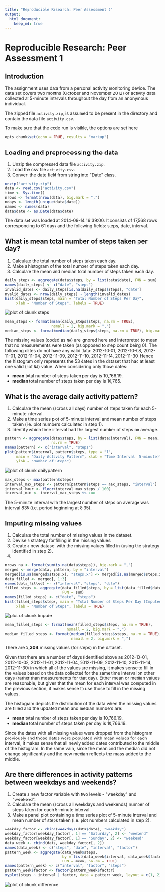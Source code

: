 ```yaml
---
title: "Reproducible Research: Peer Assessment 1"
output: 
  html_document:
    keep_md: true
---
```


Reproducible Research: Peer Assessment 1
================================================================================

## Introduction
The assignment uses data from a personal activity monitoring device. The data set covers two months (October and November 2012) of activity data collected at 5-minute intervals throughout the day from an anonymous individual. 

The zipped file `activity.zip`, is assumed to be present in the directory and contain the data file `activity.csv`.

To make sure that the code run is visible, the options are set here:

```r
opts_chunk$set(echo = TRUE, results = "markup")
```


## Loading and preprocessing the data

1. Unzip the compressed data file `activity.zip`.
2. Load the csv file `activity.csv`.
3. Convert the date field from string into "Date" class.


```r
unzip("activity.zip")
data <- read.csv("activity.csv")
time <- Sys.time()
nrows <- format(nrow(data), big.mark = ",")
ndays <- length(unique(data$date))
names <- names(data)
data$date <- as.Date(data$date)
```

The data set was loaded at 2014-09-14 16:39:00. It consists of 17,568 rows corresponding to 61 days and the following fields: steps, date, interval.


## What is mean total number of steps taken per day?

1. Calculate the total number of steps taken each day.
2. Make a histogram of the total number of steps taken each day.
3. Calculate the mean and median total number of steps taken each day.


```r
daily_steps <- aggregate(data$steps, by = list(data$date), FUN = sum)
names(daily_steps) <- c("date", "steps")
invalid_dates <- daily_steps[is.na(daily_steps$steps), "date"]
nvalid_dates <- nrow(daily_steps) - length(invalid_dates)
hist(daily_steps$steps, main = "Total Number of Steps Per Day",
     xlab = "Number of Steps", labels = TRUE)
```

![plot of chunk steps](figure/steps.png) 

```r
mean_steps <- format(mean(daily_steps$steps, na.rm = TRUE),
                     nsmall = 2, big.mark = ",")
median_steps <- format(median(daily_steps$steps, na.rm = TRUE), big.mark = ",")
```

The missing values (coded as `NA`) are ignored here and interpreted to mean that no measurements were taken (as opposed to step count being 0). The following dates do not have any valid data: 2012-10-01, 2012-10-08, 2012-11-01, 2012-11-04, 2012-11-09, 2012-11-10, 2012-11-14, 2012-11-30. Hence the histogram only represents the 53 dates in the dataset that had at least one valid (not `NA`) value.  When considering only those dates:
- **mean** total number of steps taken per day is 10,766.19.
- **median** total number of steps taken per day is 10,765.


## What is the average daily activity pattern?

1. Calculate the mean (across all days) number of steps taken for each 5-minute interval.
2. Make a time series plot of 5-minute interval and mean number of steps taken (i.e. plot numbers calculated in step 1).
3. Identify which time interval had the largest number of steps on average. 


```r
pattern <- aggregate(data$steps, by = list(data$interval), FUN = mean,
                     na.rm = TRUE)
names(pattern) <- c("interval", "steps")
plot(pattern$interval, pattern$steps, type = "l",
     main = "Daily Activity Pattern", xlab = "Time Interval (5-minute)",
     ylab = "Number of Steps")
```

![plot of chunk dailypattern](figure/dailypattern.png) 

```r
max_steps <- max(pattern$steps)
interval_max_steps <- pattern[pattern$steps == max_steps, "interval"]
interval_hour <- floor(interval_max_steps / 100)
interval_min <- interval_max_steps %% 100
```

The 5-minute interval with the largest number of steps on average was interval 835 (i.e. period beginning at 8:35). 


## Imputing missing values

1. Calculate the total number of missing values in the dataset.
2. Devise a strategy for filling in the missing values.
3. Create a new dataset with the missing values filled in (using the strategy identified in step 2).
4. 


```r
nrows_na <- format(sum(is.na(data$steps)), big.mark = ",")
merged <- merge(data, pattern, by = "interval")
merged[is.na(merged$steps.x), "steps.x"] <- merged[is.na(merged$steps.x), "steps.y"]
data_filled <- merged[, 1:3]
names(data_filled) <- c("interval", "steps", "date")
filled_steps <- aggregate(data_filled$steps, by = list(data_filled$date),
                          FUN = sum)
names(filled_steps) <- c("date", "steps")
hist(filled_steps$steps, main = "Total Number of Steps Per Day (Imputed)",
     xlab = "Number of Steps", labels = TRUE)
```

![plot of chunk impute](figure/impute.png) 

```r
mean_filled_steps <- format(mean(filled_steps$steps, na.rm = TRUE),
                            nsmall = 2, big.mark = ",")
median_filled_steps <- format(median(filled_steps$steps, na.rm = TRUE),
                              nsmall = 2, big.mark = ",")
```

There are **2,304** missing values (for steps) in the dataset.

Given that there are a number of days (identified above as 2012-10-01, 2012-10-08, 2012-11-01, 2012-11-04, 2012-11-09, 2012-11-10, 2012-11-14, 2012-11-30) in which all of the values are missing, it makes sense to fill in the values based on the data collected for the same time interval on other days (rather than measurements for that day). Either mean or median values are reasonable, but given that the mean for each interval was computed in the previous section, it makes sense to use those to fill in the missing values.

The histogram depicts the distribution of the data when the missing values are filled and the updated mean and median numbers are:
- **mean** total number of steps taken per day is 10,766.19.
- **median** total number of steps taken per day is 10,766.19.

Since the dates with all missing values were dropped from the histogram previously and those dates were populated with mean values for each interval, it makes sense that all newly added dates contributed to the middle of the histogram.  In the same vain, since the mean and the median did not change significantly and the new median reflects the mass added to the middle.


## Are there differences in activity patterns between weekdays and weekends?

1. Create a new factor variable with two levels - "weekday" and "weekend".
2. Calculate the mean (across all weekdays and weekends) number of steps taken for each 5-minute interval.
3. Make a panel plot containing a time series plot of 5-minute interval and mean number of steps taken (i.e. plot numbers calculated in step 2).



```r
weekday_factor <- cbind(weekdays(data$date), "weekday")
weekday_factor[weekday_factor[, 1] == "Saturday", 2] <- "weekend"
weekday_factor[weekday_factor[, 1] == "Sunday", 2] <- "weekend"
data_week <- cbind(data, weekday_factor[, 2])
names(data_week) <- c("steps", "date", "interval", "factor")
pattern_week <- aggregate(data_week$steps,
                          by = list(data_week$interval, data_week$factor),
                          FUN = mean, na.rm = TRUE)
names(pattern_week) <- c("interval", "factor", "steps")
pattern_week$factor <- factor(pattern_week$factor)
xyplot(steps ~ interval | factor, data = pattern_week, layout = c(1, 2), type = "l")
```

![plot of chunk difference](figure/difference.png) 
